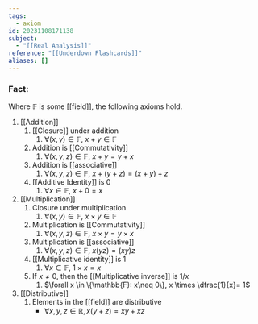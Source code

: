 ```yaml
---
tags:
  - axiom
id: 20231108171138
subject:
  - "[[Real Analysis]]"
reference: "[[Underdown Flashcards]]"
aliases: []
---
```

### Fact:
Where $\mathbb{F}$ is some [[field]], the following axioms hold.
1. [[Addition]]
	1. [[Closure]] under addition
		1. $\forall(x,y)\in \mathbb{F},\ x+y \in \mathbb{F}$
	2. Addition is [[Commutativity]]
		1. $\forall (x,y,z) \in \mathbb{F},\  x+y=y+x$
	3. Addition is [[associative]]
		1. $\forall(x,y,z) \in \mathbb{F},\ x+(y+z) = (x+y)+z$
	4. [[Additive Identity]] is $0$
		1. $\forall x \in \mathbb{F},\ x+0 = x$
2. [[Multiplication]]
	1. Closure under multiplication
		1. $\forall(x,y) \in \mathbb{F},\ x\times y\in \mathbb{F}$
	2. Multiplication is [[Commutativity]]
		1. $\forall (x,y,z) \in \mathbb{F},\ x \times y = y \times x$
	3. Multiplication is [[associative]]
		1. $\forall(x,y,z)\in \mathbb{F},\ x(yz) = (xy)z$
	4. [[Multiplicative identity]] is 1
		1. $\forall x \in \mathbb{F},\ 1 \times x = x$
	5. If $x\neq0$, then the [[Multiplicative inverse]] is $1/x$ 
		1. $\forall x \in \{\mathbb{F}: x\neq 0\}, x \times \dfrac{1}{x}= 1$
3. [[Distributive]]
	1. Elements in the [[field]] are distributive
		- $\forall x, y, z \in \mathbb{R}, x(y+z)=xy+xz$ 